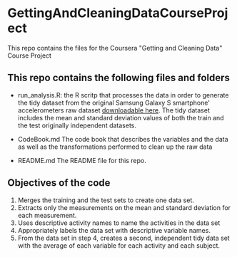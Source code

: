 # GettingAndCleaningDataCourseProject
This repo contains the files for the Coursera "Getting and Cleaning Data" Course Project

## This repo contains the following files and folders

- run_analysis.R: the R scritp that processes the data in order to generate the tidy dataset from the original Samsung Galaxy S smartphone' accelerometers raw dataset [downloadable here]( 
https://d396qusza40orc.cloudfront.net/getdata%2Fprojectfiles%2FUCI%20HAR%20Dataset.zip). The tidy dataset includes the mean and standard deviation values of both the train and the test originally independent datasets.

* CodeBook.md The code book that describes the variables and the data as well as the transformations performed to clean up the raw data

- README.md The README file for this repo.

## Objectives of the code

1. Merges the training and the test sets to create one data set.
2. Extracts only the measurements on the mean and standard deviation for each measurement. 
3. Uses descriptive activity names to name the activities in the data set
4. Appropriately labels the data set with descriptive variable names. 
5. From the data set in step 4, creates a second, independent tidy data set with the average of each variable for each activity and each subject.

    
    
